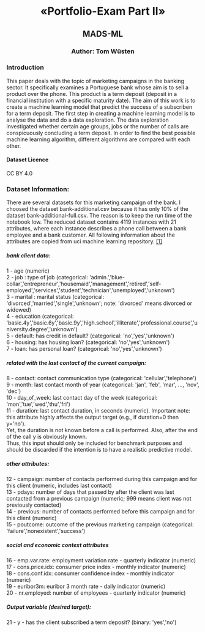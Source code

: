 <h1><center>«Portfolio-Exam Part II» </center></h1>
<h2><center>MADS-ML </center></h2>
<h3><center>Author: Tom Wüsten </center></h3>



### Introduction
This paper deals with the topic of marketing campaigns in the banking sector. It specifically examines a Portuguese bank whose aim is to sell a product over the phone. This product is a term deposit (deposit in a financial institution with a specific maturity date). The aim of this work is to create a machine learning model that predict the success of a subscriben for a term deposit. The first step in creating a machine learning model is to analyse the data and do a data exploration. The data exploration investigated whether certain age groups, jobs or the number of calls are conspicuously concluding a term deposit. In order to find the best possible machine learning algorithm, different algorithms are compared with each other.

#### Dataset Licence
CC BY 4.0 <br>

### Dataset Information:

There are several datasets for this marketing campaign of the bank. I choosed the dataset bank-additional.csv because it has only 10% of the dataset bank-additional-full.csv. The reason is to keep the run time of the notebook low. The reduced dataset contains 4119 instances with 21 attributes, where each instance describes a phone call between a bank employee and a bank customer.
All following information about the attributes are copied from uci machine learning repository. [[1]](#100) <br>
##### bank client data:
1 - age (numeric) <br>
2 - job : type of job (categorical: 'admin.','blue-collar','entrepreneur','housemaid','management','retired','self-employed','services','student','technician','unemployed','unknown') <br>
3 - marital : marital status (categorical: 'divorced','married','single','unknown'; note: 'divorced' means divorced or widowed) <br>
4 - education (categorical: 'basic.4y','basic.6y','basic.9y','high.school','illiterate','professional.course','university.degree','unknown') <br>
5 - default: has credit in default? (categorical: 'no','yes','unknown') <br>
6 - housing: has housing loan? (categorical: 'no','yes','unknown') <br>
7 - loan: has personal loan? (categorical: 'no','yes','unknown') <br>
#####  related with the last contact of the current campaign:
8 - contact: contact communication type (categorical: 'cellular','telephone') <br>
9 - month: last contact month of year (categorical: 'jan', 'feb', 'mar', ..., 'nov', 'dec') <br>
10 - day_of_week: last contact day of the week (categorical: 'mon','tue','wed','thu','fri') <br>
11 - duration: last contact duration, in seconds (numeric). Important note: this attribute highly affects the output target (e.g., if duration=0 then y='no'). <br>
Yet, the duration is not known before a call is performed. Also, after the end of the call y is obviously known. <br>
Thus, this input should only be included for benchmark purposes and should be discarded if the intention is to have a realistic predictive model.
#####  other attributes:
12 - campaign: number of contacts performed during this campaign and for this client (numeric, includes last contact) <br>
13 - pdays: number of days that passed by after the client was last contacted from a previous campaign (numeric; 999 means client was not previously contacted) <br>
14 - previous: number of contacts performed before this campaign and for this client (numeric) <br>
15 - poutcome: outcome of the previous marketing campaign (categorical: 'failure','nonexistent','success') <br>
#####  social and economic context attributes
16 - emp.var.rate: employment variation rate - quarterly indicator (numeric) <br>
17 - cons.price.idx: consumer price index - monthly indicator (numeric) <br>
18 - cons.conf.idx: consumer confidence index - monthly indicator (numeric) <br>
19 - euribor3m: euribor 3 month rate - daily indicator (numeric) <br>
20 - nr.employed: number of employees - quarterly indicator (numeric) <br>

#####  Output variable (desired target):
21 - y - has the client subscribed a term deposit? (binary: 'yes','no') <br>
